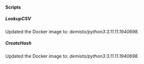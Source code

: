 
#### Scripts

##### LookupCSV

Updated the Docker image to: *demisto/python3:3.11.11.1940698*.

##### CreateHash

Updated the Docker image to: *demisto/python3:3.11.11.1940698*.
